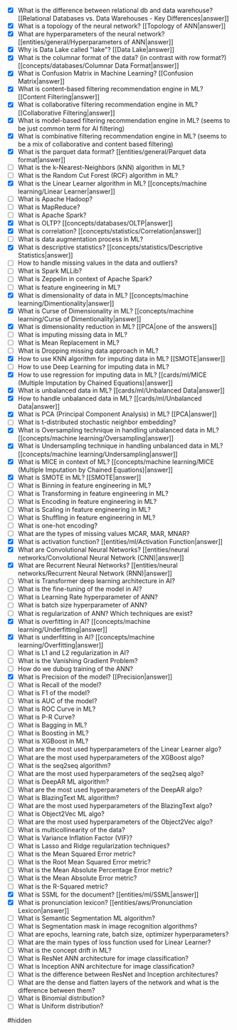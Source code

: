 - [x] What is the difference between relational db and data warehouse? [[Relational Databases vs. Data Warehouses - Key Differences|answer]]
- [x] What is a topology of the neural network? [[Topology of ANN|answer]]
- [x] What are hyperparameters of the neural network? [[entities/general/Hyperparameters of ANN|answer]]
- [x] Why is Data Lake called "lake"? [[Data Lake|answer]]
- [x] What is the columnar format of the data? (in contrast with row format?) [[concepts/databases/Columnar Data Format|answer]]
- [x] What is Confusion Matrix in Machine Learning? [[Confusion Matrix|answer]]
- [x] What is content-based filtering recommendation engine in ML? [[Content Filtering|answer]]
- [x] What is collaborative filtering recommendation engine in ML? [[Collaborative Filtering|answer]]
- [x] What is model-based filtering recommendation engine in ML? (seems to be just common term for AI filtering)
- [x] What is combinative filtering recommendation engine in ML? (seems to be a mix of collaborative and content based filtering)
- [x] What is the parquet data format? [[entities/general/Parquet data format|answer]]
- [ ] What is the k-Nearest-Neighbors (kNN) algorithm in ML?
- [ ] What is the Random Cut Forest (RCF) algorithm in ML?
- [x] What is the Linear Learner algorithm in ML? [[concepts/machine learning/Linear Learner|answer]]
- [ ] What is Apache Hadoop?
- [ ] What is MapReduce?
- [ ] What is Apache Spark?
- [x] What is OLTP? [[concepts/databases/OLTP|answer]]
- [x] What is correlation? [[concepts/statistics/Correlation|answer]]
- [ ] What is data augmentation process in ML?
- [x] What is descriptive statistics? [[concepts/statistics/Descriptive Statistics|answer]]
- [ ] How to handle missing values in the data and outliers?
- [ ] What is Spark MLLib?
- [ ] What is Zeppelin in context of Apache Spark?
- [ ] What is feature engineering in ML?
- [x] What is dimensionality of data in ML? [[concepts/machine learning/Dimentionality|answer]]
- [x] What is Curse of Dimensionality in ML? [[concepts/machine learning/Curse of Dimentionality|answer]]
- [x] What is dimensionality reduction in ML? [[PCA|one of the answers]]
- [ ] What is imputing missing data in ML?
- [ ] What is Mean Replacement in ML?
- [ ] What is Dropping missing data approach in ML?
- [x] How to use KNN algorithm for imputing data in ML? [[SMOTE|answer]]
- [ ] How to use Deep Learning for imputing data in ML?
- [x] How to use regression for imputing data in ML? [[cards/ml/MICE (Multiple Imputation by Chained Equations)|answer]]
- [x] What is unbalanced data in ML? [[cards/ml/Unbalanced Data|answer]]
- [x] How to handle unbalanced data in ML? [[cards/ml/Unbalanced Data|answer]]
- [x] What is PCA (Principal Component Analysis) in ML? [[PCA|answer]]
- [ ] What is t-distributed stochastic neighbor embedding?
- [x] What is Oversampling technique in handling unbalanced data in ML? [[concepts/machine learning/Oversampling|answer]]
- [x] What is Undersampling technique in handling unbalanced data in ML? [[concepts/machine learning/Undersampling|answer]]
- [x] What is MICE in context of ML? [[concepts/machine learning/MICE (Multiple Imputation by Chained Equations)|answer]]
- [x] What is SMOTE in ML? [[SMOTE|answer]]
- [ ] What is Binning in feature engineering in ML?
- [ ] What is Transforming in feature engineering in ML?
- [ ] What is Encoding in feature engineering in ML?
- [ ] What is Scaling in feature engineering in ML?
- [ ] What is Shuffling in feature engineering in ML?
- [ ] What is one-hot encoding?
- [ ] What are the types of missing values MCAR, MAR, MNAR?
- [x] What is activation function? [[entities/ml/Activation Function|answer]]
- [x] What are Convolutional Neural Networks? [[entities/neural networks/Convolutional Neural Network (CNN)|answer]]
- [x] What are Recurrent Neural Networks? [[entities/neural networks/Recurrent Neural Network (RNN)|answer]]
- [ ] What is Transformer deep learning architecture in AI?
- [ ] What is the fine-tuning of the model in AI?
- [ ] What is Learning Rate hyperparameter of ANN?
- [ ] What is batch size hyperparameter of ANN?
- [ ] What is regularization of ANN? Which techniques are exist?
- [x] What is overfitting in AI? [[concepts/machine learning/Underfitting|answer]]
- [x] What is underfitting in AI? [[concepts/machine learning/Overfitting|answer]]
- [ ] What is L1 and L2 regularization in AI?
- [ ] What is the Vanishing Gradient Problem?
- [ ] How do we dubug training of the ANN?
- [x] What is Precision of the model? [[Precision|answer]]
- [ ] What is Recall of the model?
- [ ] What is F1 of the model?
- [ ] What is AUC of the model?
- [ ] What is ROC Curve in ML?
- [ ] What is P-R Curve?
- [ ] What is Bagging in ML?
- [ ] What is Boosting in ML?
- [ ] What is XGBoost in ML?
- [ ] What are the most used hyperparameters of the Linear Learner algo?
- [ ] What are the most used hyperparameters of the XGBoost algo?
- [ ] What is the seq2seq algorithm?
- [ ] What are the most used hyperparameters of the seq2seq algo?
- [ ] What is DeepAR ML algorithm?
- [ ] What are the most used hyperparameters of the DeepAR algo?
- [ ] What is BlazingText ML algorithm?
- [ ] What are the most used hyperparameters of the BlazingText algo?
- [ ] What is Object2Vec ML algo?
- [ ] What are the most used hyperparameters of the Object2Vec algo?
- [ ] What is multicollinearity of the data?
- [ ] What is Variance Inflation Factor (VIF)?
- [ ] What is Lasso and Ridge regularization techniques?
- [ ] What is the Mean Squared Error metric?
- [ ] What is the Root Mean Squared Error metric?
- [ ] What is the Mean Absolute Percentage Error metric?
- [ ] What is the Mean Absolute Error metric?
- [ ] What is the R-Squared metric?
- [x] What is SSML for the document? [[entities/ml/SSML|answer]]
- [x] What is pronunciation lexicon? [[entities/aws/Pronunciation Lexicon|answer]]
- [ ] What is Semantic Segmentation ML algorithm?
- [ ] What is Segmentation mask in image recognition algorithms?
- [ ] What are epochs, learning rate, batch size, optimizer hyperparameters?
- [ ] What are the main types of loss function used for Linear Learner?
- [ ] What is the concept drift in ML?
- [ ] What is ResNet ANN architecture for image classification?
- [ ] What is Inception ANN architecture for image classification?
- [ ] What is the difference between ResNet and Inception architectures?
- [ ] What are the dense and flatten layers of the network and what is the difference between them?
- [ ] What is Binomial distribution?
- [ ] What is Uniform distribution?

#hidden